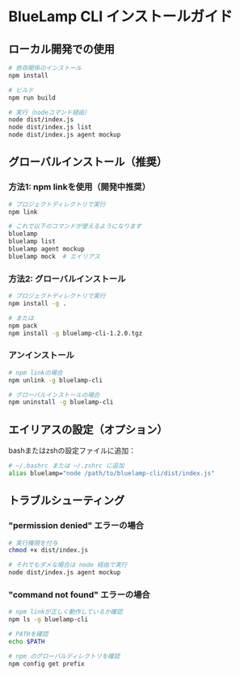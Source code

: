 # BlueLamp CLI インストールガイド

## ローカル開発での使用

```bash
# 依存関係のインストール
npm install

# ビルド
npm run build

# 実行（nodeコマンド経由）
node dist/index.js
node dist/index.js list
node dist/index.js agent mockup
```

## グローバルインストール（推奨）

### 方法1: npm linkを使用（開発中推奨）

```bash
# プロジェクトディレクトリで実行
npm link

# これで以下のコマンドが使えるようになります
bluelamp
bluelamp list
bluelamp agent mockup
bluelamp mock  # エイリアス
```

### 方法2: グローバルインストール

```bash
# プロジェクトディレクトリで実行
npm install -g .

# または
npm pack
npm install -g bluelamp-cli-1.2.0.tgz
```

### アンインストール

```bash
# npm linkの場合
npm unlink -g bluelamp-cli

# グローバルインストールの場合
npm uninstall -g bluelamp-cli
```

## エイリアスの設定（オプション）

bashまたはzshの設定ファイルに追加：

```bash
# ~/.bashrc または ~/.zshrc に追加
alias bluelamp="node /path/to/bluelamp-cli/dist/index.js"
```

## トラブルシューティング

### "permission denied" エラーの場合

```bash
# 実行権限を付与
chmod +x dist/index.js

# それでもダメな場合は node 経由で実行
node dist/index.js agent mockup
```

### "command not found" エラーの場合

```bash
# npm linkが正しく動作しているか確認
npm ls -g bluelamp-cli

# PATHを確認
echo $PATH

# npm のグローバルディレクトリを確認
npm config get prefix
```
